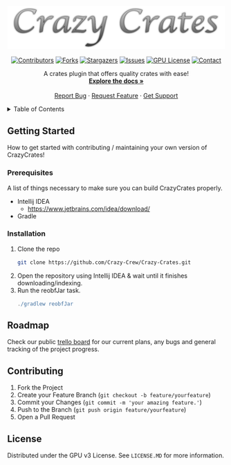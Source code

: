 <br />

[![crazycrates](https://raw.githubusercontent.com/RyderBelserion/Assets/main/crazycrew/Banners/CrazyCrates.png)](https://modrinth.com/mod/crazycrates)

<div align="center">

[![Contributors][contributors-shield]][contributors-url]
[![Forks][forks-shield]][forks-url]
[![Stargazers][stars-shield]][stars-url]
[![Issues][issues-shield]][issues-url]
[![GPU License][license-shield]][license-url]
[![Contact][discord-shield]][discord-url]

  <p align="center">
    A crates plugin that offers quality crates with ease!
    <br />
    <a href="https://github.com/Crazy-Crew/Crazy-Crates/wiki"><strong>Explore the docs »</strong></a>
    <br />
    <br />
    <a href="https://github.com/Crazy-Crew/Crazy-Crates/issues">Report Bug</a>
    ·
    <a href="https://github.com/Crazy-Crew/Crazy-Crates/discussions/categories/feature-rquests">Request Feature</a>
    ·
    <a href="https://github.com/Crazy-Crew/Crazy-Crates/discussions/categories/support">Get Support</a>
  </p>
</div>

<!-- TABLE OF CONTENTS -->
<details>
  <summary>Table of Contents</summary>
  <ol>
    <li>
      <a href="#getting-started">Getting Started</a>
      <ul>
        <li><a href="#prerequisites">Prerequisites</a></li>
        <li><a href="#installation">Installation</a></li>
      </ul>
    </li>
    <li><a href="#roadmap">Roadmap</a></li>
    <li><a href="#contributing">Contributing</a></li>
    <li><a href="#license">License</a></li>
    <li><a href="#contact">Contact</a></li>
  </ol>
</details>

## Getting Started

How to get started with contributing / maintaining your own version of CrazyCrates!

### Prerequisites

A list of things necessary to make sure you can build CrazyCrates properly.
* Intellij IDEA
    * https://www.jetbrains.com/idea/download/
* Gradle

### Installation

1. Clone the repo
   ```sh
   git clone https://github.com/Crazy-Crew/Crazy-Crates.git
   ```
2. Open the repository using Intellij IDEA & wait until it finishes downloading/indexing.
3. Run the reobfJar task.
   ```gradle
   ./gradlew reobfJar
   ```

## Roadmap

Check our public [trello board](https://trello.com/b/AJvEmcbL) for our current plans, any bugs and general tracking of the project progress.

## Contributing

1. Fork the Project
2. Create your Feature Branch (`git checkout -b feature/yourfeature`)
3. Commit your Changes (`git commit -m 'your amazing feature.'`)
4. Push to the Branch (`git push origin feature/yourfeature`)
5. Open a Pull Request

## License

Distributed under the GPU v3 License. See `LICENSE.MD` for more information.

[discord-shield]: https://img.shields.io/discord/182615261403283459.svg?style=for-the-badge
[discord-url]: https://discord.badbones69.com

[contributors-shield]: https://img.shields.io/github/contributors/Crazy-Crew/Crazy-Crates.svg?style=for-the-badge
[contributors-url]: https://github.com/Crazy-Crew/Crazy-Crates/graphs/contributors
[forks-shield]: https://img.shields.io/github/forks/Crazy-Crew/Crazy-Crates.svg?style=for-the-badge
[forks-url]: https://github.com/Crazy-Crew/Crazy-Crates/network/members
[stars-shield]: https://img.shields.io/github/stars/Crazy-Crew/Crazy-Crates.svg?style=for-the-badge
[stars-url]: https://github.com/Crazy-Crew/Crazy-Crates/stargazers
[issues-shield]: https://img.shields.io/github/issues/Crazy-Crew/Crazy-Crates.svg?style=for-the-badge
[issues-url]: https://github.com/Crazy-Crew/Crazy-Crates/issues
[license-shield]: https://img.shields.io/github/license/Crazy-Crew/Crazy-Crates.svg?style=for-the-badge
[license-url]: https://github.com/Crazy-Crew/Crazy-Crates/blob/master/LICENSE.MD
